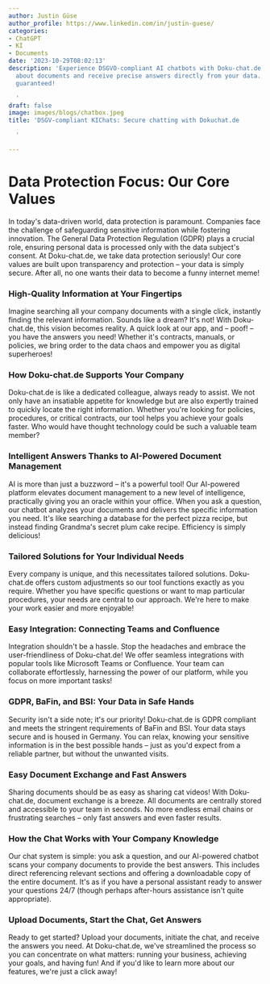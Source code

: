 ```yaml
---
author: Justin Güse
author_profile: https://www.linkedin.com/in/justin-guese/
categories:
- ChatGPT
- KI
- Documents
date: '2023-10-29T08:02:13'
description: 'Experience DSGVO-compliant AI chatbots with Doku-chat.de. Ask questions
  about documents and receive precise answers directly from your data.  Data protection
  guaranteed!

  '
draft: false
image: images/blogs/chatbox.jpeg
title: 'DSGV-compliant KIChats: Secure chatting with Dokuchat.de

  '

---
```

# Data Protection Focus: Our Core Values

In today's data-driven world, data protection is paramount.  Companies face the challenge of safeguarding sensitive information while fostering innovation.  The General Data Protection Regulation (GDPR) plays a crucial role, ensuring personal data is processed only with the data subject's consent. At Doku-chat.de, we take data protection seriously! Our core values are built upon transparency and protection – your data is simply secure. After all, no one wants their data to become a funny internet meme!

### High-Quality Information at Your Fingertips

Imagine searching all your company documents with a single click, instantly finding the relevant information.  Sounds like a dream? It's not! With Doku-chat.de, this vision becomes reality. A quick look at our app, and – poof! – you have the answers you need! Whether it's contracts, manuals, or policies, we bring order to the data chaos and empower you as digital superheroes!

### How Doku-chat.de Supports Your Company

Doku-chat.de is like a dedicated colleague, always ready to assist.  We not only have an insatiable appetite for knowledge but are also expertly trained to quickly locate the right information. Whether you're looking for policies, procedures, or critical contracts, our tool helps you achieve your goals faster. Who would have thought technology could be such a valuable team member?

### Intelligent Answers Thanks to AI-Powered Document Management

AI is more than just a buzzword – it's a powerful tool! Our AI-powered platform elevates document management to a new level of intelligence, practically giving you an oracle within your office. When you ask a question, our chatbot analyzes your documents and delivers the specific information you need. It's like searching a database for the perfect pizza recipe, but instead finding Grandma's secret plum cake recipe.  Efficiency is simply delicious!

### Tailored Solutions for Your Individual Needs

Every company is unique, and this necessitates tailored solutions.  Doku-chat.de offers custom adjustments so our tool functions exactly as you require. Whether you have specific questions or want to map particular procedures, your needs are central to our approach.  We're here to make your work easier and more enjoyable!

### Easy Integration: Connecting Teams and Confluence

Integration shouldn't be a hassle.  Stop the headaches and embrace the user-friendliness of Doku-chat.de! We offer seamless integrations with popular tools like Microsoft Teams or Confluence.  Your team can collaborate effortlessly, harnessing the power of our platform, while you focus on more important tasks!

### GDPR, BaFin, and BSI: Your Data in Safe Hands

Security isn't a side note; it's our priority! Doku-chat.de is GDPR compliant and meets the stringent requirements of BaFin and BSI.  Your data stays secure and is housed in Germany.  You can relax, knowing your sensitive information is in the best possible hands – just as you'd expect from a reliable partner, but without the unwanted visits.

### Easy Document Exchange and Fast Answers

Sharing documents should be as easy as sharing cat videos!  With Doku-chat.de, document exchange is a breeze.  All documents are centrally stored and accessible to your team in seconds. No more endless email chains or frustrating searches – only fast answers and even faster results.

### How the Chat Works with Your Company Knowledge

Our chat system is simple: you ask a question, and our AI-powered chatbot scans your company documents to provide the best answers. This includes direct referencing relevant sections and offering a downloadable copy of the entire document. It's as if you have a personal assistant ready to answer your questions 24/7 (though perhaps after-hours assistance isn't quite appropriate).

### Upload Documents, Start the Chat, Get Answers

Ready to get started? Upload your documents, initiate the chat, and receive the answers you need. At Doku-chat.de, we've streamlined the process so you can concentrate on what matters: running your business, achieving your goals, and having fun!  And if you'd like to learn more about our features, we're just a click away!
